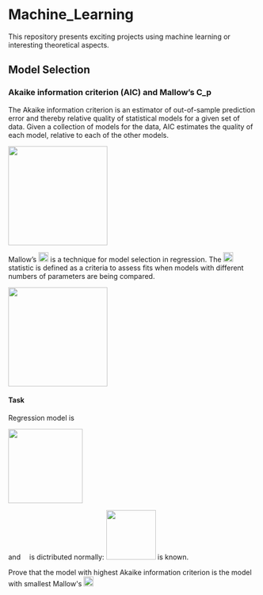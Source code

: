 # Machine_Learning
This repository presents exciting projects using machine learning or interesting theoretical aspects.

## Model Selection

### Akaike information criterion (AIC) and Mallow’s C_p

The Akaike information criterion is an estimator of out-of-sample prediction error and thereby relative quality of statistical models for a given set of data. Given a collection of models for the data, AIC estimates the quality of each model, relative to each of the other models. 

<img src="http://latex2png.com/pngs/31faedcfbf64f3ec747f36abbc65628a.png" width="200"/>

Mallow’s <img src="http://latex2png.com/pngs/9f3d4296f92bcac8fd4935bc1a06ddbb.png" width="20"/> is a technique for model selection in regression. The <img src="http://latex2png.com/pngs/9f3d4296f92bcac8fd4935bc1a06ddbb.png" width="20"/> statistic is defined as a criteria to assess fits when models with different numbers of parameters are being compared.

<img src="http://latex2png.com/pngs/6b722798834f0df647104489ee2ab89d.png" width="200"/>

#### Task

Regression model is

<img src="http://latex2png.com/pngs/6a16c6466cb7d4ff8c0fc4c38339ca6c.png" width="150"/>

and <img src="http://latex2png.com/pngs/a585fca649d15ba28f30dc4b15455a2d.png" width="10"/> is dictributed normally: <img src="http://latex2png.com/pngs/cdc9a61937624354c56bfcb0061a33b9.png" width="100"/> is known.

Prove that the model with highest Akaike information criterion is the model with smallest Mallow's <img src="http://latex2png.com/pngs/9f3d4296f92bcac8fd4935bc1a06ddbb.png" width="20"/>


